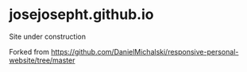 # josejosepht.github.io

Site under construction 

Forked from https://github.com/DanielMichalski/responsive-personal-website/tree/master
